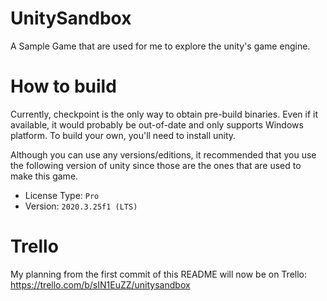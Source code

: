 # UnitySandbox
A Sample Game that are used for me to explore the unity's game engine.

# How to build
Currently, checkpoint is the only way to obtain pre-build binaries. Even if it available, it would probably be out-of-date and only supports Windows platform. To build your own, you'll need to install unity.

Although you can use any versions/editions, it recommended that you use the following version of unity since those are the ones that are used to make this game.
* License Type: `Pro`
* Version: `2020.3.25f1 (LTS)`

# Trello
My planning from the first commit of this README will now be on Trello: https://trello.com/b/sIN1EuZZ/unitysandbox